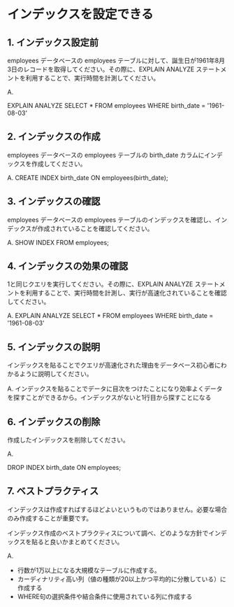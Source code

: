 # インデックスを設定できる

## 1. インデックス設定前

employees データベースの employees テーブルに対して、誕生日が1961年8月3日のレコードを取得してください。その際に、EXPLAIN ANALYZE ステートメントを利用することで、実行時間を計測してください。

A.

EXPLAIN ANALYZE SELECT *
                  FROM employees
                 WHERE birth_date = '1961-08-03'

## 2. インデックスの作成

employees データベースの employees テーブルの birth_date カラムにインデックスを作成してください。

A. CREATE INDEX birth_date ON employees(birth_date); 

## 3. インデックスの確認

employees データベースの employees テーブルのインデックスを確認し、インデックスが作成されていることを確認してください。

A. SHOW INDEX FROM employees;

## 4. インデックスの効果の確認

1と同じクエリを実行してください。その際に、EXPLAIN ANALYZE ステートメントを利用することで、実行時間を計測し、実行が高速化されていることを確認してください。

A. EXPLAIN ANALYZE SELECT *
                  FROM employees
                 WHERE birth_date = '1961-08-03'


## 5. インデックスの説明

インデックスを貼ることでクエリが高速化された理由をデータベース初心者にわかるように説明してください。

A. インデックスを貼ることでデータに目次をつけたことになり効率よくデータを探すことができるから。インデックスがないと1行目から探すことになる

## 6. インデックスの削除

作成したインデックスを削除してください。

A.

DROP INDEX birth_date ON employees;


## 7. ベストプラクティス

インデックスは作成すればするほどよいというものではありません。必要な場合のみ作成することが重要です。

インデックス作成のベストプラクティスについて調べ、どのような方針でインデックスを貼ると良いかまとめてください。

A. 
- 行数が1万以上になる大規模なテーブルに作成する。
- カーディナリティ高い列（値の種類が20以上かつ平均的に分散している）に作成する
- WHERE句の選択条件や結合条件に使用されている列に作成する